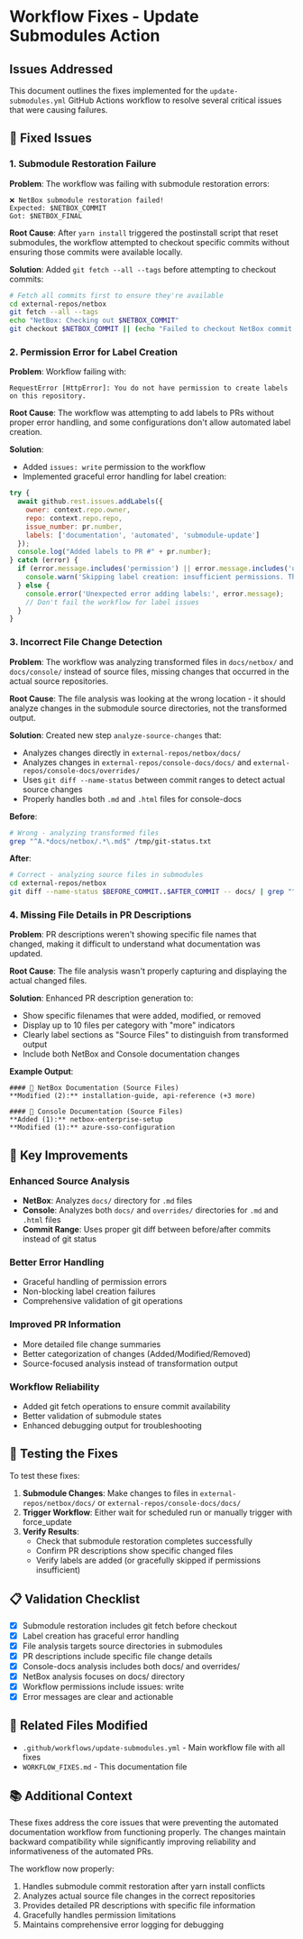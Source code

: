 # Workflow Fixes - Update Submodules Action

## Issues Addressed

This document outlines the fixes implemented for the `update-submodules.yml` GitHub Actions workflow to resolve several critical issues that were causing failures.

## 🔧 Fixed Issues

### 1. Submodule Restoration Failure

**Problem**: The workflow was failing with submodule restoration errors:
```
❌ NetBox submodule restoration failed!
Expected: $NETBOX_COMMIT
Got: $NETBOX_FINAL
```

**Root Cause**: After `yarn install` triggered the postinstall script that reset submodules, the workflow attempted to checkout specific commits without ensuring those commits were available locally.

**Solution**: Added `git fetch --all --tags` before attempting to checkout commits:
```bash
# Fetch all commits first to ensure they're available
cd external-repos/netbox
git fetch --all --tags
echo "NetBox: Checking out $NETBOX_COMMIT"
git checkout $NETBOX_COMMIT || (echo "Failed to checkout NetBox commit $NETBOX_COMMIT" && exit 1)
```

### 2. Permission Error for Label Creation

**Problem**: Workflow failing with:
```
RequestError [HttpError]: You do not have permission to create labels on this repository.
```

**Root Cause**: The workflow was attempting to add labels to PRs without proper error handling, and some configurations don't allow automated label creation.

**Solution**: 
- Added `issues: write` permission to the workflow
- Implemented graceful error handling for label creation:
```javascript
try {
  await github.rest.issues.addLabels({
    owner: context.repo.owner,
    repo: context.repo.repo,
    issue_number: pr.number,
    labels: ['documentation', 'automated', 'submodule-update']
  });
  console.log("Added labels to PR #" + pr.number);
} catch (error) {
  if (error.message.includes('permission') || error.message.includes('unauthorized')) {
    console.warn('Skipping label creation: insufficient permissions. This is expected for some configurations.');
  } else {
    console.error('Unexpected error adding labels:', error.message);
    // Don't fail the workflow for label issues
  }
}
```

### 3. Incorrect File Change Detection

**Problem**: The workflow was analyzing transformed files in `docs/netbox/` and `docs/console/` instead of source files, missing changes that occurred in the actual source repositories.

**Root Cause**: The file analysis was looking at the wrong location - it should analyze changes in the submodule source directories, not the transformed output.

**Solution**: Created new step `analyze-source-changes` that:
- Analyzes changes directly in `external-repos/netbox/docs/`
- Analyzes changes in `external-repos/console-docs/docs/` and `external-repos/console-docs/overrides/`
- Uses `git diff --name-status` between commit ranges to detect actual source changes
- Properly handles both `.md` and `.html` files for console-docs

**Before**:
```bash
# Wrong - analyzing transformed files
grep "^A.*docs/netbox/.*\.md$" /tmp/git-status.txt
```

**After**:
```bash
# Correct - analyzing source files in submodules
cd external-repos/netbox
git diff --name-status $BEFORE_COMMIT..$AFTER_COMMIT -- docs/ | grep "^A" | cut -f2
```

### 4. Missing File Details in PR Descriptions

**Problem**: PR descriptions weren't showing specific file names that changed, making it difficult to understand what documentation was updated.

**Root Cause**: The file analysis wasn't properly capturing and displaying the actual changed files.

**Solution**: Enhanced PR description generation to:
- Show specific filenames that were added, modified, or removed
- Display up to 10 files per category with "more" indicators
- Clearly label sections as "Source Files" to distinguish from transformed output
- Include both NetBox and Console documentation changes

**Example Output**:
```
#### 📖 NetBox Documentation (Source Files)
**Modified (2):** installation-guide, api-reference (+3 more)

#### 🏢 Console Documentation (Source Files)  
**Added (1):** netbox-enterprise-setup
**Modified (1):** azure-sso-configuration
```

## 🎯 Key Improvements

### Enhanced Source Analysis
- **NetBox**: Analyzes `docs/` directory for `.md` files
- **Console**: Analyzes both `docs/` and `overrides/` directories for `.md` and `.html` files
- **Commit Range**: Uses proper git diff between before/after commits instead of git status

### Better Error Handling
- Graceful handling of permission errors
- Non-blocking label creation failures
- Comprehensive validation of git operations

### Improved PR Information
- More detailed file change summaries
- Better categorization of changes (Added/Modified/Removed)
- Source-focused analysis instead of transformation output

### Workflow Reliability
- Added git fetch operations to ensure commit availability
- Better validation of submodule states
- Enhanced debugging output for troubleshooting

## 🧪 Testing the Fixes

To test these fixes:

1. **Submodule Changes**: Make changes to files in `external-repos/netbox/docs/` or `external-repos/console-docs/docs/`
2. **Trigger Workflow**: Either wait for scheduled run or manually trigger with force_update
3. **Verify Results**: 
   - Check that submodule restoration completes successfully
   - Confirm PR descriptions show specific changed files
   - Verify labels are added (or gracefully skipped if permissions insufficient)

## 📋 Validation Checklist

- [x] Submodule restoration includes git fetch before checkout
- [x] Label creation has graceful error handling
- [x] File analysis targets source directories in submodules
- [x] PR descriptions include specific file change details
- [x] Console-docs analysis includes both docs/ and overrides/
- [x] NetBox analysis focuses on docs/ directory
- [x] Workflow permissions include issues: write
- [x] Error messages are clear and actionable

## 🔄 Related Files Modified

- `.github/workflows/update-submodules.yml` - Main workflow file with all fixes
- `WORKFLOW_FIXES.md` - This documentation file

## 📚 Additional Context

These fixes address the core issues that were preventing the automated documentation workflow from functioning properly. The changes maintain backward compatibility while significantly improving reliability and informativeness of the automated PRs.

The workflow now properly:
1. Handles submodule commit restoration after yarn install conflicts
2. Analyzes actual source file changes in the correct repositories
3. Provides detailed PR descriptions with specific file information
4. Gracefully handles permission limitations
5. Maintains comprehensive error logging for debugging 